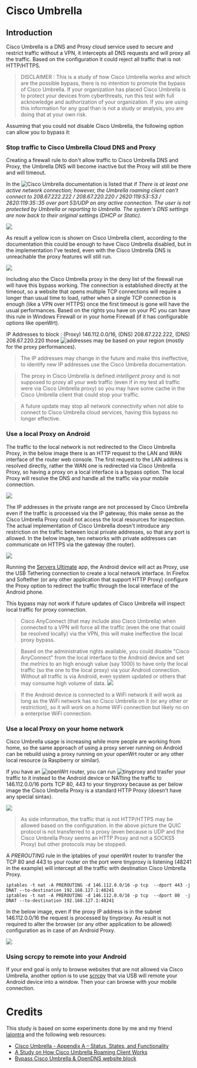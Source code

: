 # Cisco Umbrella

## Introduction

Cisco Umbrella is a DNS and Proxy cloud service used to secure and restrict traffic without a VPN, it intercepts all DNS requests and will proxy all the traffic. Based on the configuration it could reject all traffic that is not HTTP/HTTPS.

> DISCLAIMER : This is a study of how Cisco Umbrella works and which are the possible bypass, there is no intention to promote the bypass of Cisco Umbrella. If your organization has placed Cisco Umbrella is to protect your devices from cyberthreats, run this test with full acknowledge and authorization of your organization. 
> If you are using this information for any goal than is not a study or analysis, you are doing that at your own risk. 

Assuming that you could not disable Cisco Umbrella, the following option can allow you to bypass it:

### Stop traffic to Cisco Umbrella Cloud DNS and Proxy

Creating a firewall rule to don't allow traffic to Cisco Umbrella DNS and Proxy, the Umbrella DNS will become inactive but the Proxy will still be there and will timeout. 

In the ![Cisco Umbrella documentation](https://docs.umbrella.com/deployment-umbrella/docs/appx-a-status-and-functionality) is listed that if *There is at least one active network connection; however, the Umbrella roaming client can’t connect to 208.67.222.222 / 208.67.220.220 / 2620:119:53::53 / 2620:119:35::35 over port 53/UDP on any active connection. The user is not protected by Umbrella or reporting to Umbrella. The system's DNS settings are now back to their original settings (DHCP or Static).*

![](https://raw.githubusercontent.com/plinioseniore/cisco-umbrella-bypass/main/img/cisco_umbrella_status.PNG)

As result a yellow icon is shown on Cisco Umbrella client, according to the documentation this could be enough to have Cisco Umbrella disabled, but in the implementation I've tested, even with the Cisco Umbrella DNS is unreachable the proxy features will still run.

![](https://raw.githubusercontent.com/plinioseniore/cisco-umbrella-bypass/main/img/cisco_umbrella_dns_disabled.png)

Including also the Cisco Umbrella proxy in the deny list of the firewall rue will have this bypass working. The connection is established directly at the timeout, so a website that opens multiple TCP connections will require a longer than usual time to load, rather when a single TCP connection is enough (like a VPN over HTTPS) once the first timeout is gone will have the usual performances.
Based on the rights you have on your PC you can have this rule in Windows Firewall or in your home Firewall (if it has configurable options like openWrt).

IP Addresses to block : (Proxy) 146.112.0.0/16, (DNS) 208.67.222.222, (DNS) 208.67.220.220 those ![addresses](https://support.umbrella.com/hc/en-us/articles/230563527-Using-Umbrella-with-an-HTTP-proxy) may be based on your region (mostly for the proxy performances).

> The IP addresses may change in the future and make this ineffective, to identify new IP addresses use the Cisco Umbrella documentation.

> The proxy in Cisco Umbrella is defined *intelligent proxy* and is not supposed to proxy all your web traffic (even if in my test all traffic were via Cisco Umbrella proxy) so you may have some cache in the Cisco Umbrella client that could stop your traffic.

> A future update may stop all network connectivity when not able to connect to Cisco Umbrella cloud services, having this bypass no longer effective.

### Use a local Proxy on Android

The traffic to the local network is not redirected to the Cisco Umbrella Proxy, in the below image there is an HTTP request to the LAN and WAN interface of the router web console. The first request to the LAN address is resolved directly, rather the WAN one is redirected via Cisco Umbrella Proxy, so having a proxy on a local interface is a bypass option. The local Proxy will resolve the DNS and handle all the traffic via your mobile connection.

![](https://raw.githubusercontent.com/plinioseniore/cisco-umbrella-bypass/main/img/http_to_router_lan_wan_interface.png)

The IP addresses in the private range are not processed by Cisco Umbrella even if the traffic is processed via the IP gateway, this make sense as the Cisco Umbrella Proxy could not access the local resources for inspection. The actual implementation of Cisco Umbrella doesn't introduce any restriction on the traffic between local private addresses, so that any port is allowed. In the below image, two networks with private addresses can communicate on HTTPS via the gateway (the router).

![](https://raw.githubusercontent.com/plinioseniore/cisco-umbrella-bypass/main/img/local_address_multihop.png)

Running the [Servers Ultimate](https://www.google.com/search?client=firefox-b-d&q=servers+ultimate) app, the Android device will act as Proxy, use the USB Tethering connection to create a local network interface. In Firefox and Softether (or any other application that support HTTP Proxy) configure the Proxy option to redirect the traffic through the local interface of the Android phone.

This bypass may not work if future updates of Cisco Umbrella will inspect local traffic for proxy connection.

> Cisco AnyConnect (that may include also Cisco Umbrella) when connected to a VPN will force all the traffic (even the one that could be resolved locally) via the VPN, this will make ineffective the local proxy bypass.

> Based on the administrative rights available, you could disable "Cisco AnyConnect" from the local interface to the Android device and set the *metrics* to an high enough value (say 1000) to have only the local traffic (so the one to the local proxy) via your Android connection. Without all traffic is via Android, even system updated or others that may consume high volume of data.
> ![](https://raw.githubusercontent.com/plinioseniore/cisco-umbrella-bypass/main/img/tethering_interface_settings.PNG)

> If the Android device is connected to a WiFi network it will work as long as the WiFi network has no Cisco Umbrella on it (or any other or restriction), so it will work on a home WiFi connection but likely no on a enterprise WiFi connection.

### Use a local Proxy on your home network

Cisco Umbrella usage is increasing while more people are working from home, so the same approach of using a proxy server running on Android can be rebuild using a proxy running on your openWrt router or any other local resource (a Raspberry or similar).

If you have an ![openWrt](https://openwrt.org/) router, you can run ![tinyproxy](http://tinyproxy.github.io/) and trasfer your traffic to it instead to the Android device or NATting the traffic to 146.112.0.0/16 ports TCP 80, 443 to your tinyproxy because as per below image the Cisco Umbrella Proxy is a standard HTTP Proxy (doesn't have any special sintax).

![](https://raw.githubusercontent.com/plinioseniore/cisco-umbrella-bypass/main/img/cisco_umbrella_proxy_443.PNG)

> As side information, the traffic that is not HTTP/HTTPS may be allowed based on the configuration. In the above picture the QUIC protocol is not transferred to a proxy (even because is UDP and the Cisco Umbrella Proxy seems an HTTP Proxy and not a SOCKS5 Proxy) but other protocols may be stopped.

A *PREROUTING* rule in the iptables of your openWrt router to transfer the TCP 80 and 443 to your router on the port were tinyproxy is listening (48241 in the example) will intercept all the traffic with destination Cisco Umbrella Proxy.

```
iptables -t nat -A PREROUTING -d 146.112.0.0/16 -p tcp  --dport 443 -j DNAT --to-destination 192.168.127.1:48241
iptables -t nat -A PREROUTING -d 146.112.0.0/16 -p tcp  --dport 80  -j DNAT --to-destination 192.168.127.1:48241
```

In the below image, even if the proxy IP address is in the subnet 146.112.0.0/16 the request is processed by tinyproxy. As result is not required to alter the browser (or any other application to be allowed) configuration as in case of an Android Proxy.

![](https://raw.githubusercontent.com/plinioseniore/cisco-umbrella-bypass/main/img/cisco_umbrella_forwarding_tinyproxy.PNG)

### Using scrcpy to remote into your Android

If your end goal is only to browse websites that are not allowed via Cisco Umbrella, another option is to use [scrcpy](https://github.com/Genymobile/scrcpy) that via USB will remote your Android device into a window. Then your can browse with your mobile connection.

# Credits

This study is based on some experiments done by me and my friend [lalontra](https://twitter.com/lalontra) and the following web resources:

- [Cisco Umbrella - Appendix A – Status, States, and Functionality](https://docs.umbrella.com/deployment-umbrella/docs/appx-a-status-and-functionality)
- [A Study on How Cisco Umbrella Roaming Client Works](https://medium.com/swlh/a-study-on-how-cisco-umbrella-roaming-client-works-f3cd552c7112)
- [Bypass Cisco Umbrella & OpenDNS website block](https://www.youtube.com/watch?v=SbN2Nzzy59Q)
